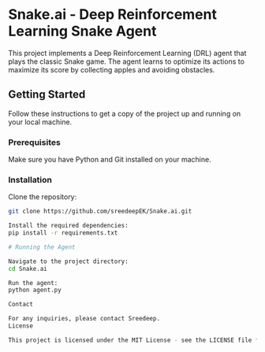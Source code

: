 # Snake.ai - Deep Reinforcement Learning Snake Agent

This project implements a Deep Reinforcement Learning (DRL) agent that plays the classic Snake game. The agent learns to optimize its actions to maximize its score by collecting apples and avoiding obstacles.

## Getting Started

Follow these instructions to get a copy of the project up and running on your local machine.

### Prerequisites

Make sure you have Python and Git installed on your machine.

### Installation

Clone the repository:
```bash
git clone https://github.com/sreedeepEK/Snake.ai.git

Install the required dependencies:
pip install -r requirements.txt

# Running the Agent

Navigate to the project directory:
cd Snake.ai

Run the agent:
python agent.py

Contact

For any inquiries, please contact Sreedeep.
License

This project is licensed under the MIT License - see the LICENSE file for details.


